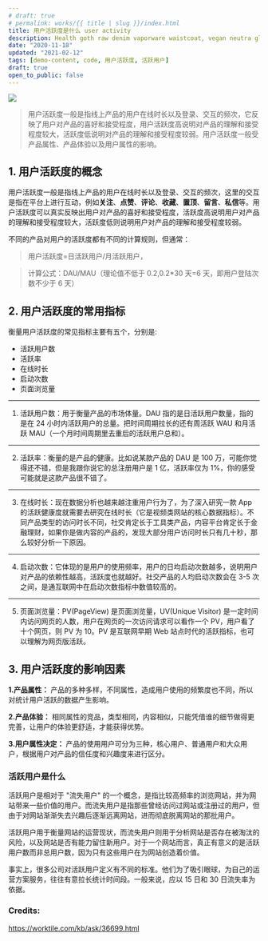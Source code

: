 ```yaml
---
# draft: true
# permalink: works/{{ title | slug }}/index.html
title: 用户活跃度是什么 user activity
description: Health goth raw denim vaporware waistcoat, vegan neutra glossier. Cronut chartreuse tbh meh schlitz. Snackwave lumbersexual pinterest narwhal.
date: "2020-11-18"
updated: "2021-02-12"
tags: [demo-content, code, 用户活跃度, 活跃用户]
draft: true
open_to_public: false
---
```


![](/images/works/helloworld.avif)

> 用户活跃度一般是指线上产品的用户在线时长以及登录、交互的频次，它反映了用户对产品的喜好和接受程度，用户活跃度高说明对产品的理解和接受程度较大，活跃度低说明对产品的理解和接受程度较弱。用户活跃度一般受产品属性、产品体验以及用户属性的影响。

## 1. 用户活跃度的概念

用户活跃度一般是指线上产品的用户在线时长以及登录、交互的频次，这里的交互是指在平台上进行互动，例如**关注**、**点赞**、**评论**、**收藏**、**置顶**、**留言**、**私信**等。用户活跃度可以真实反映出用户对产品的喜好和接受程度，活跃度高说明用户对产品的理解和接受程度较大，活跃度低则说明用户对产品的理解和接受程度较弱。

不同的产品对用户的活跃度都有不同的计算规则，但通常：
> 用户活跃度=日活跃用户/月活跃用户，

> 计算公式：DAU/MAU（理论值不低于 0.2,0.2\*30 天=6 天，即用户登陆次数不少于 6 天）

## 2. 用户活跃度的常用指标

衡量用户活跃度的常见指标主要有五个，分别是:
  - 活跃用户数
  - 活跃率
  - 在线时长
  - 启动次数
  - 页面浏览量

---

1. 活跃用户数：用于衡量产品的市场体量。DAU 指的是日活跃用户数量，指的是在 24 小时内活跃用户的总量。把时间周期拉长的还有周活跃 WAU 和月活跃 MAU（一个月时间周期里去重后的活跃用户总和）。

---

2. 活跃率：衡量的是产品的健康。比如说某款产品的 DAU 是 100 万，可能你觉得还不错，但是我跟你说它的总注册用户是 1 亿，活跃率仅为 1%，你的感受可能就是这款产品很不错了。

---

3. 在线时长：现在数据分析也越来越注重用户行为了，为了深入研究一款 App 的活跃健康度就需要去研究在线时长（它是视频类网站的核心数据指标）。不同产品类型的访问时长不同，社交肯定长于工具类产品，内容平台肯定长于金融理财，如果你是做内容的产品的，发现大部分用户访问时长只有几十秒，那么较好分析一下原因。

---

4. 启动次数：它体现的是用户的使用频率，用户的日均启动次数越多，说明用户对产品的依赖性越高，活跃度也就越好。社交产品的人均启动次数会在 3-5 次之间，是通互联网中在启动次数指标中数值较高的。

---

5. 页面浏览量：PV(PageView) 是页面浏览量，UV(Unique Visitor) 是一定时间内访问网页的人数，用户在网页的一次访问请求可以看作一个 PV，用户看了十个网页，则 PV 为 10。PV 是互联网早期 Web 站点时代的活跃指标，也可以理解为网页版活跃。

## 3. 用户活跃度的影响因素

<div class="horizontal-spacer"></div>

**1.产品属性：** 产品的多种多样，不同属性，造成用户使用的频繁度也不同，所以对统计用户活跃的数据产生影响。

**2.产品体验：** 相同属性的竞品，类型相同，内容相似，只能凭借谁的细节做得更完善，让用户的体验更舒适，才能获得优势。

**3.用户属性决定：** 产品的使用用户可分为三种，核心用户、普通用户和大众用户，根据用户对产品的信任度和兴趣度来进行区分。

### 活跃用户是什么

活跃用户是相对于 "流失用户" 的一个概念，是指比较高频率的浏览网站，并为网站带来一些价值的用户。而流失用户是指那些曾经访问过网站或注册过的用户，但由于对网站渐渐失去兴趣后逐渐远离网站，进而彻底脱离网站的那批用户。

活跃用户用于衡量网站的运营现状，而流失用户则用于分析网站是否存在被淘汰的风险，以及网站是否有能力留住新用户。对于一个网站而言，真正有意义的是活跃用户数而非总用户数，因为只有这些用户在为网站创造着价值。

事实上，很多公司对活跃用户定义有不同的标准。他们为了吸引眼球，为自己的运营方案服务，往往有意拉长统计时间段。一般来说，应以 15 日和 30 日流失率为依据。


### Credits:

https://worktile.com/kb/ask/36699.html
